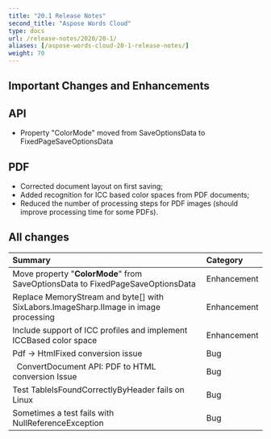 ```yaml
---
title: "20.1 Release Notes"
second_title: "Aspose Words Cloud"
type: docs
url: /release-notes/2020/20-1/
aliases: [/aspose-words-cloud-20-1-release-notes/]
weight: 70
---
```


## Important Changes and Enhancements

## API

- Property "ColorMode" moved from SaveOptionsData to FixedPageSaveOptionsData

## PDF

- Corrected document layout on first saving;
- Added recognition for ICC based color spaces from PDF documents;
- Reduced the number of processing steps for PDF images (should improve processing time for some PDFs).

## All changes

|Summary|Category|
| :- | :- |
|Move property "**ColorMode**" from SaveOptionsData to FixedPageSaveOptionsData|Enhancement|
|Replace MemoryStream and byte[] with SixLabors.ImageSharp.IImage in image processing|Enhancement|
|Include support of ICC profiles and implement ICCBased color space|Enhancement|
|Pdf -> HtmlFixed conversion issue |Bug|
|` `ConvertDocument API: PDF to HTML conversion Issue|Bug|
|Test TableIsFoundCorrectlyByHeader fails on Linux |Bug|
|Sometimes a test fails with NullReferenceException |Bug|

